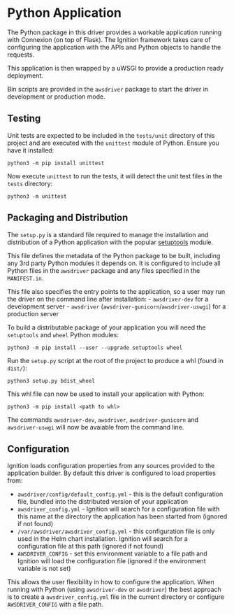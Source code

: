 # Python Application

The Python package in this driver provides a workable application running with Connexion (on top of Flask). The Ignition framework takes care of configuring the application with the APIs and Python objects to handle the requests.

This application is then wrapped by a uWSGI to provide a production ready deployment. 

Bin scripts are provided in the `awsdriver` package to start the driver in development or production mode.

## Testing 

Unit tests are expected to be included in the `tests/unit` directory of this project and are executed with the `unittest` module of Python. Ensure you have it installed:

```
python3 -m pip install unittest
```

Now execute `unittest` to run the tests, it will detect the unit test files in the `tests` directory:

```
python3 -m unittest
```

## Packaging and Distribution 

The `setup.py` is a standard file required to manage the installation and distribution of a Python application with the popular [setuptools](https://pypi.org/project/setuptools/) module.

This file defines the metadata of the Python package to be built, including any 3rd party Python modules it depends on. It is configured to include all Python files in the `awsdriver` package and any files specified in the `MANIFEST.in`.

This file also specifies the entry points to the application, so a user may run the driver on the command line after installation:
    - `awsdriver-dev` for a development server
    - `awsdriver` (`awsdriver-gunicorn`/`awsdriver-uswgi`) for a production server

To build a distributable package of your application you will need the `setuptools` and `wheel` Python modules:

```
python3 -m pip install --user --upgrade setuptools wheel
```

Run the `setup.py` script at the root of the project to produce a whl (found in `dist/`):

```
python3 setup.py bdist_wheel
```

This whl file can now be used to install your application with Python:

```
python3 -m pip install <path to whl>
```

The commands `awsdriver-dev`, `awsdriver`, `awsdriver-gunicorn` and `awsdriver-uswgi` will now be avaiable from the command line.

## Configuration

Ignition loads configuration properties from any sources provided to the application builder. By default this driver is configured to load properties from:

- `awsdriver/config/default_config.yml` - this is the default configuration file, bundled into the distributed version of your application
- `awsdriver_config.yml` - Ignition will search for a configuration file with this name at the directory the application has been started from (ignored if not found)
- `/var/awsdriver/awsdriver_config.yml` - this configuration file is only used in the Helm chart installation. Ignition will search for a configuration file at this path (ignored if not found)
- `AWSDRIVER_CONFIG` - set this environment variable to a file path and Ignition will load the configuration file (ignored if the environment variable is not set)

This allows the user flexibility in how to configure the application. When running with Python (using `awsdriver-dev` or `awsdriver`) the best approach is to create a `awsdriver_config.yml` file in the current directory or configure `AWSDRIVER_CONFIG` with a file path. 